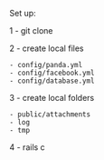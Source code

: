 Set up:

1 - git clone   

2 - create local files

    - config/panda.yml
    - config/facebook.yml
    - config/database.yml
3 - create local folders       

    - public/attachments
    - log
    - tmp

4 - rails c    